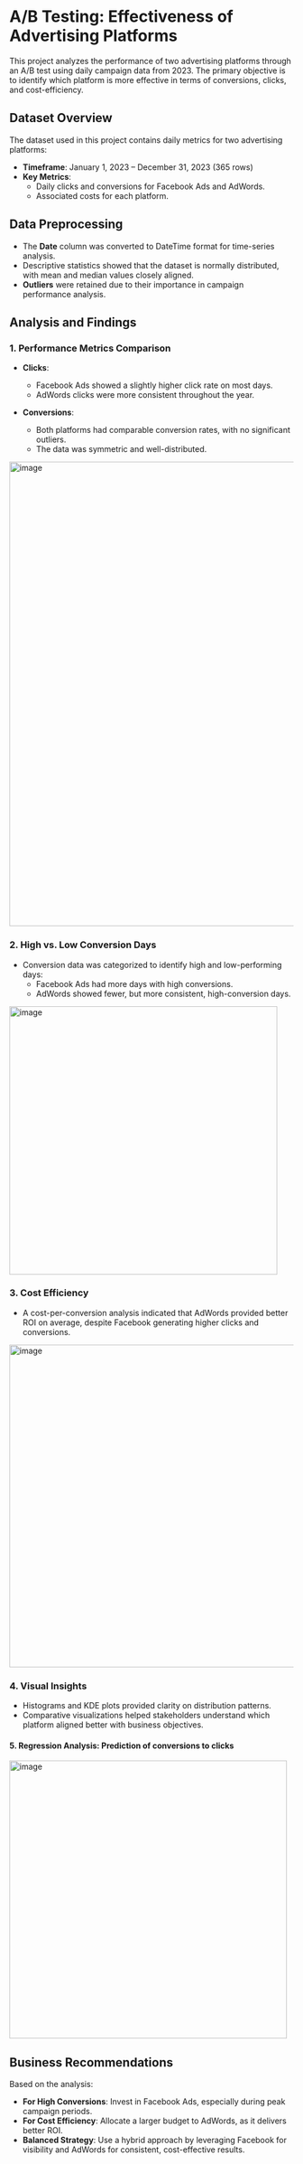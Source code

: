 # A/B Testing: Effectiveness of Advertising Platforms

This project analyzes the performance of two advertising platforms through an A/B test using daily campaign data from 2023. The primary objective is to identify which platform is more effective in terms of conversions, clicks, and cost-efficiency.

## Dataset Overview

The dataset used in this project contains daily metrics for two advertising platforms:

- **Timeframe**: January 1, 2023 – December 31, 2023 (365 rows)
- **Key Metrics**:
  - Daily clicks and conversions for Facebook Ads and AdWords.
  - Associated costs for each platform.

## Data Preprocessing

- The **Date** column was converted to DateTime format for time-series analysis.
- Descriptive statistics showed that the dataset is normally distributed, with mean and median values closely aligned.
- **Outliers** were retained due to their importance in campaign performance analysis.

## Analysis and Findings

### 1. Performance Metrics Comparison

- **Clicks**:
  - Facebook Ads showed a slightly higher click rate on most days.
  - AdWords clicks were more consistent throughout the year.

- **Conversions**:
  - Both platforms had comparable conversion rates, with no significant outliers.
  - The data was symmetric and well-distributed.

<img width="822" alt="image" src="https://github.com/user-attachments/assets/e697d6a1-bf72-429c-adb0-aebb2821204a" />


### 2. High vs. Low Conversion Days

- Conversion data was categorized to identify high and low-performing days:
  - Facebook Ads had more days with high conversions.
  - AdWords showed fewer, but more consistent, high-conversion days.
    
<img width="475" alt="image" src="https://github.com/user-attachments/assets/66cbe223-a5c5-4f5b-be99-e5e305182ea3" />


### 3. Cost Efficiency

- A cost-per-conversion analysis indicated that AdWords provided better ROI on average, despite Facebook generating higher clicks and conversions.
  
<img width="571" alt="image" src="https://github.com/user-attachments/assets/8a4b0c5f-8e6f-4161-a407-47e82529ddbc" />


### 4. Visual Insights

- Histograms and KDE plots provided clarity on distribution patterns.
- Comparative visualizations helped stakeholders understand which platform aligned better with business objectives.

#### 5. Regression Analysis: Prediction of conversions to clicks

<img width="492" alt="image" src="https://github.com/user-attachments/assets/1cf78fd1-6c9e-41a4-815f-e0b67613d941" />


## Business Recommendations

Based on the analysis:

- **For High Conversions**: Invest in Facebook Ads, especially during peak campaign periods.
- **For Cost Efficiency**: Allocate a larger budget to AdWords, as it delivers better ROI.
- **Balanced Strategy**: Use a hybrid approach by leveraging Facebook for visibility and AdWords for consistent, cost-effective results.
